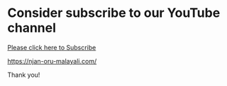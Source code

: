 # Consider subscribe to our YouTube channel

[Please click here to Subscribe](https://bit.ly/2wvG8eZ)

https://njan-oru-malayali.com/

Thank you!
